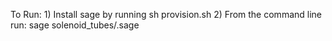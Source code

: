 To Run: 1) Install sage by running sh provision.sh 2) From the command line run: sage solenoid_tubes/.sage

